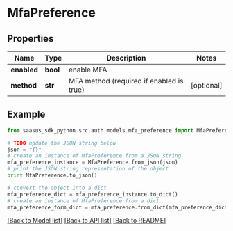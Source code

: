 # MfaPreference


## Properties

Name | Type | Description | Notes
------------ | ------------- | ------------- | -------------
**enabled** | **bool** | enable MFA | 
**method** | **str** | MFA method (required if enabled is true) | [optional] 

## Example

```python
from saasus_sdk_python.src.auth.models.mfa_preference import MfaPreference

# TODO update the JSON string below
json = "{}"
# create an instance of MfaPreference from a JSON string
mfa_preference_instance = MfaPreference.from_json(json)
# print the JSON string representation of the object
print MfaPreference.to_json()

# convert the object into a dict
mfa_preference_dict = mfa_preference_instance.to_dict()
# create an instance of MfaPreference from a dict
mfa_preference_form_dict = mfa_preference.from_dict(mfa_preference_dict)
```
[[Back to Model list]](../README.md#documentation-for-models) [[Back to API list]](../README.md#documentation-for-api-endpoints) [[Back to README]](../README.md)


